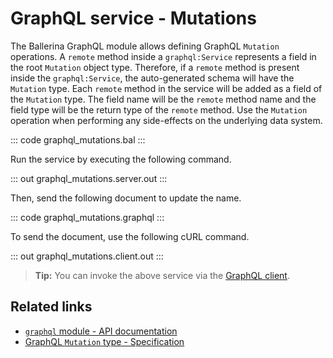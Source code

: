 # GraphQL service - Mutations

The Ballerina GraphQL module allows defining GraphQL `Mutation` operations. A `remote` method inside a `graphql:Service` represents a field in the root `Mutation` object type. Therefore, if a `remote` method is present inside the `graphql:Service`, the auto-generated schema will have the `Mutation` type. Each `remote` method in the service will be added as a field of the `Mutation` type. The field name will be the `remote` method name and the field type will be the return type of the `remote` method. Use the `Mutation` operation when performing any side-effects on the underlying data system.

::: code graphql_mutations.bal :::

Run the service by executing the following command.

::: out graphql_mutations.server.out :::

Then, send the following document to update the name.

::: code graphql_mutations.graphql :::

To send the document, use the following cURL command.

::: out graphql_mutations.client.out :::

>**Tip:** You can invoke the above service via the [GraphQL client](/learn/by-example/graphql-client-query-endpoint/).

## Related links
- [`graphql` module - API documentation](https://lib.ballerina.io/ballerina/graphql/latest)
- [GraphQL `Mutation` type - Specification](/spec/graphql/#312-the-mutation-type)
